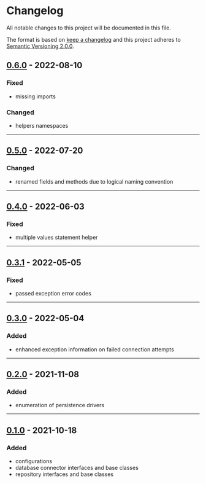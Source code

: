 # Changelog

All notable changes to this project will be documented in this file.

The format is based on [keep a changelog][xtlink-keep-a-changelog]
and this project adheres to [Semantic Versioning 2.0.0][xtlink-semantic-versioning].

## [0.6.0] - 2022-08-10

### Fixed

* missing imports

### Changed

* helpers namespaces 

[0.6.0]: https://github.com/codekandis/persistence/compare/0.5.0...0.6.0

---
## [0.5.0] - 2022-07-20

### Changed

* renamed fields and methods due to logical naming convention

[0.5.0]: https://github.com/codekandis/persistence/compare/0.4.0...0.5.0

---
## [0.4.0] - 2022-06-03

### Fixed

* multiple values statement helper

[0.4.0]: https://github.com/codekandis/persistence/compare/0.3.1..0.4.0

---
## [0.3.1] - 2022-05-05

### Fixed

* passed exception error codes

[0.3.1]: https://github.com/codekandis/persistence/compare/0.3.0..0.3.1

---
## [0.3.0] - 2022-05-04

### Added

* enhanced exception information on failed connection attempts

[0.3.0]: https://github.com/codekandis/persistence/compare/0.2.0..0.3.0

---
## [0.2.0] - 2021-11-08

### Added

* enumeration of persistence drivers

[0.2.0]: https://github.com/codekandis/persistence/compare/0.1.0..0.2.0

---
## [0.1.0] - 2021-10-18

### Added

* configurations
* database connector interfaces and base classes
* repository interfaces and base classes

[0.1.0]: https://github.com/codekandis/persistence/tree/0.1.0



[xtlink-keep-a-changelog]: http://keepachangelog.com/en/1.0.0/
[xtlink-semantic-versioning]: http://semver.org/spec/v2.0.0.html
